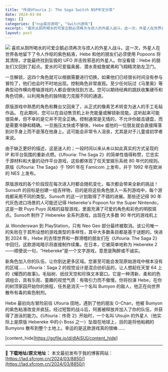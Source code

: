 ```yaml
---
title: "传说Ufouria 2: The Saga Switch NSP中文分享"
date: 2024-03-04
tags: []
categories: ["nsp英日游戏", "Switch游戏"]
excerpt: "喜欢从厕所喝水的可爱企鹅必须再次与烦人的外星人战斗。这一次，外星人在世界各地留下了令人作呕的紫色粘液，Hebe 和他的朋友们必须使用 Popoons 将其清除，才能最终找到坠毁的 UFO 并击败邪恶的外星人。你没看错：Hebe 的朋友们又回到了起点。爱水的可爱猫奥酱、潜水青蛙詹妮弗和飞翔精灵助左卫门&hellip;"
layout: post
---
```


<img class="aligncenter" src="https://img-eshop.cdn.nintendo.net/i/42235d1e3d89fa23693d6428ff58b14a68530e2c731cfc5358ac1c63592bc4cd.jpg?w=1000" />
喜欢从厕所喝水的可爱企鹅必须再次与烦人的外星人战斗。这一次，外星人在世界各地留下了令人作呕的紫色粘液，Hebe 和他的朋友们必须使用 Popoons 将其清除，才能最终找到坠毁的 UFO 并击败邪恶的外星人。你没看错：Hebe 的朋友们又回到了起点。爱水的可爱猫奥酱、潜水青蛙詹妮弗和飞翔精灵助左卫门。

一旦解锁，这四个角色就可以根据需要进行切换，如果他们已经很长时间没有参与冒险了，他们也会时不时地出现。控制角色非常直观。至少任何玩过《马里奥》等典型动作横向卷轴游戏的人都会很快找到方法。您可以期待经典的跳跃收集硬币和角色切换，以利用角色的独特能力克服不同的通道。

原版游戏中熟悉的角色和舞台又回来了，从正式的像素艺术转变为迷人的手工毛毡作品。
在此期间，您可以在自动售货机上补充能量或解锁新技能。这听起来可能很简单，但不幸的是它并不完全正确。控制通常是无情的，不允许你敲击键盘，而是需要冷静和精确。一旦施压太快或不够快，Hebe 或他的一位朋友就会直接降落到对手身上而不是落在他身上。这可能会非常令人沮丧，尤其是对于儿童或初学者来说。

由于缺乏更好的描述，这是迷人的；一段时间以来从未以如此真实的方式呈现的 IP 和平台氛围的重新点燃。《Ufouria: The Saga 2》的简单性值得称赞，它忠实于源材料和大量的动作平台游戏，这些都体现了任天堂娱乐系统 80 年代的规则。原版《Ufouria: The Saga》于 1991 年在 Famicom 上发布，并于 1992 年在欧洲的 NES 上发布。

原版游戏的各个阶段现在每次进入时都会随机变化，每次都会带来全新的挑战！
Sunsoft 的目标是创建一组吉祥物，目的是将这些角色放入一系列游戏中，每个游戏都采用不同的类型。Sunsoft 的这一计划取得了不错的进展。那些还记得 90 年代灰色进口场景的人可能还记得 Hebereke's Popoon for the Super Nintendo，这是一款 Puyo Puyo 风格的益智游戏，里面充满了可爱的角色和彩色的明胶斑点。Sunsoft 制作了 Hebereke 全系列游戏，出现在大多数 90 年代的游戏机上

从 Wonderswan 到 PlayStation，只有 Neo Geo 部分最终被取消。该公司唯一的失败在于其所设想的游戏类型的多样性，其中大多数条目都是基于谜题的。快进到 2024 年，Hebe 的古怪世界和一群滑稽的朋友们在《Ufouria: The Saga 2》中回归，这款游戏暗示将直接制作续集。在日本，它被简单地称为 Hebereke 2——顺便说一句，“Hebereke”是一个文字游戏，意思是陶醉或不诚实。

新角色加入你的队伍，让你到达更多区域。您甚至可能会发现原始游戏中根本没有的区域......
Ufouria：Saga 2 的视觉设计是混合纺织品的，让人想起任天堂 64 上的《耀西的故事》。毛毡树、纸纹天空和珍珠文本窗口。它是一种清新、柔和的色调组合，具有乐观、童趣的视觉气质：有吸引力而不傲慢。你将扮演 Hebe，在你的树顶家园开始你的旅程，任务是消灭一个名叫 Bumyon 的敌人，他正在向世界散布有毒的紫色制剂。

Hebe 最初向左冒险前往 Ufouria 田地，遇到了他的朋友 O-Chan，他被 Bumyon 的紫色粘液改变并疯狂。经过短暂的战斗后，阿酱被释放并加入了你的队伍，并获得了游泳的能力。《Ufouria：传奇 2》开始时，一个名叫 Utsujin 的外星人（他实际上是原版 Hebereke 中的小 Boss 之一）坠毁在地球上，目的是将他粘稠的 Bumyons 散布到整个土地上。幸运的是这款游戏真的很棒……

[content_hide]https://gofile.io/d/dIAiSU[/content_hide]

---
📖 **下载地址/原文地址：** 本文最初发布于我的博客网站：[https://lad.sfcrom.cn/2024/03/8850/](https://lad.sfcrom.cn/2024/03/8850/)
